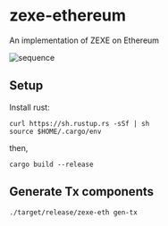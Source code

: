 # zexe-ethereum
An implementation of ZEXE on Ethereum

![sequence](https://raw.githubusercontent.com/edcon-reiwa/zexe-ethereum/master/docs/zexe_sequence.png)

## Setup
Install rust:
```
curl https://sh.rustup.rs -sSf | sh
source $HOME/.cargo/env
```
then,
```
cargo build --release
```

## Generate Tx components
```
./target/release/zexe-eth gen-tx
```
